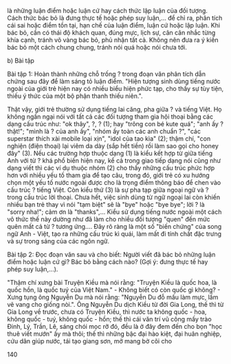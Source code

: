 là những luận điểm hoặc luận cứ hay cách thức lập luận của đối tượng. Cách thức bác bỏ là đưng thực tế hoặc phép suy luận,... để chỉ ra, phân tích cái sai hoặc điểm tồn tại, hạn chế của luận điểm, luận cứ hoặc lập luận. Khi bác bỏ, cần có thái độ khách quan, đúng mực, lịch sự, cân cân nhắc từng khía cạnh, tránh võ vàng bác bỏ, phủ nhận tất cả. Không nên đưa ra ý kiến bác bỏ một cách chung chung, tránh nói quá hoặc nói chưa tới.

b) Bài tập

Bài tập 1: Hoàn thành những chỗ trống ? trong đoạn văn phân tích dẫn chứng sau đây để làm sáng tỏ luận điểm. "Hiện tượng sinh dùng tiếng nước ngoài của giới trẻ hiện nay có nhiều biểu hiện phức tạp, cho thấy sự tùy tiện, thiếu ý thức của một bộ phận thanh thiếu niên.".

Thật vậy, giới trẻ thường sử dụng tiếng lai căng, pha giữa ? và tiếng Việt. Họ không ngần ngại nói với tất cả các đối tượng tham gia hội thoại bằng các dạng cấu trúc như: "ok thây", ?, ? (1); hay "trông con bé kute quá"; "anh ấy ? thật!"; "mình là ? của anh ấy", "nhóm ấy toàn các anh chuẩn ?", "các superstar thích xài mobile loại xịn", "idol của tao kìa" (2); thậm chí, "con nghiện (điện thoại) lại viêm da dày (sắp hết tiền) rồi làm sao gọi cho honey đây" (3). Nếu các trường hợp thuộc dạng (1) là kiểu kết hợp từ giữa tiếng Anh với từ ? khá phổ biến hiện nay, kể cả trong giao tiếp dạng nói cũng như dạng viết thì các ví dụ thuộc nhóm (2) cho thấy những cấu trúc phức hợp hơn với nhiều yếu tố tham gia để tạo câu, trong đó, giới trẻ có xu hướng chọn một yếu tố nước ngoài được cho là trọng điểm thông báo để chen vào cấu trúc ? tiếng Việt. Còn kiểu thứ (3) là sự pha tạp giữa ngoại ngữ và ? trong cấu trúc lời thoại. Chưa hết, việc sinh dùng từ ngữ ngoại lai còn khiến nhiều bạn trẻ thay vì nói "tạm biệt" sẽ là "bye" hoặc "bye bye"; lời ? là "sorry nha!"; cảm ơn là "thanks",... Kiểu sử dụng tiếng nước ngoài một cách vô thức thế này dường như đã làm cho nhiều đối tượng "quen" đến mức quên mất cả từ ? tương ứng.... Đây rõ ràng là một số "biến chứng" của song ngữ Anh - Việt, tạo ra những cấu trúc kì quái, làm mất đi tính chất đặc trưng và sự trong sáng của các ngôn ngữ.

Bài tập 2: Đọc đoạn văn sau và cho biết: Người viết đã bác bỏ những luận điểm hoặc luận cứ gì? Bác bỏ bằng cách nào? (Gợi ý: đưng thực tế hay phép suy luận,...).

"Thậm chí xưng bài Truyện Kiều mà nói rằng: "Truyện Kiều là quốc hoa, là quốc hồn, là quốc tuý của Việt Nam." - Không biết có còn quốc gì không? - Xưng tụng ông Nguyễn Du mà nói rằng: "Nguyễn Du đỗ mấu làm mực, lấm vẽ vang cho giống nòi.". Ông Nguyễn Du dịch Kiều từ đời Gia Long, thế thì từ Gia Long về trước, chưa có Truyện Kiều, thì nước ta không quốc - hoa, không quốc - tuý, không quốc - hồn; thế thì cái văn trí vũ công mấy trào Đinh, Lý, Trần, Lê, sáng chói mọc rỡ đó, đều là ở đây đem đến cho bọn "học thuê viết mướn" ấy mà thôi; thế thì những bậc đại hào kiệt, đại huân nghiệp, cứu dân giúp nước, tái tạo giang sơn, mở mang bờ cõi cho

140